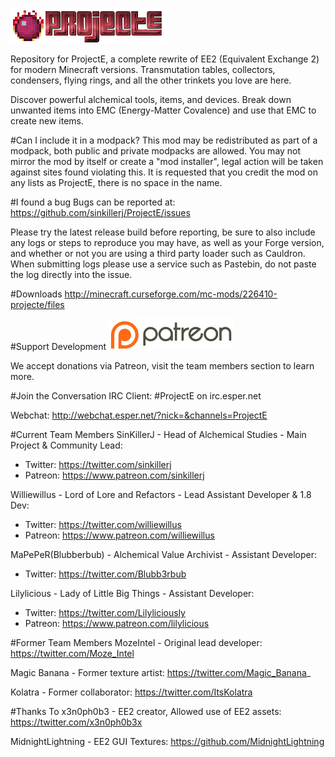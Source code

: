 ![](/src/main/resources/assets/projecte/logo.png?raw=true)

Repository for ProjectE, a complete rewrite of EE2 (Equivalent Exchange 2) for modern Minecraft versions. Transmutation tables, collectors, condensers, flying rings, and all the other trinkets you love are here.

Discover powerful alchemical tools, items, and devices. Break down unwanted items into EMC (Energy-Matter Covalence) and use that EMC to create new items.


#Can I include it in a modpack?
This mod may be redistributed as part of a modpack, both public and private modpacks are allowed. You may not mirror the mod by itself or create a "mod installer", legal action will be taken against sites found violating this. It is requested that you credit the mod on any lists as ProjectE, there is no space in the name.

#I found a bug
Bugs can be reported at: https://github.com/sinkillerj/ProjectE/issues

Please try the latest release build before reporting, be sure to also include any logs or steps to reproduce you may have, as well as your Forge version, and whether or not you are using a third party loader such as Cauldron. When submitting logs please use a service such as Pastebin, do not paste the log directly into the issue.

#Downloads
http://minecraft.curseforge.com/mc-mods/226410-projecte/files

#Support Development
![](/patreon.png?raw=true)

We accept donations via Patreon, visit the team members section to learn more.

#Join the Conversation
IRC Client: \#ProjectE on irc.esper.net

Webchat: http://webchat.esper.net/?nick=&channels=ProjectE

#Current Team Members
SinKillerJ - Head of Alchemical Studies - Main Project & Community Lead:

* Twitter: https://twitter.com/sinkillerj
* Patreon: https://www.patreon.com/sinkillerj

Williewillus - Lord of Lore and Refactors - Lead Assistant Developer & 1.8 Dev:

* Twitter: https://twitter.com/williewillus
* Patreon: https://www.patreon.com/williewillus

MaPePeR(Blubberbub) - Alchemical Value Archivist - Assistant Developer: 

* Twitter: https://twitter.com/Blubb3rbub

Lilylicious - Lady of Little Big Things - Assistant Developer:

* Twitter: https://twitter.com/Lilyliciously
* Patreon: https://www.patreon.com/lilylicious

#Former Team Members
MozeIntel - Original lead developer: https://twitter.com/Moze_Intel

Magic Banana - Former texture artist: https://twitter.com/Magic_Banana_

Kolatra - Former collaborator: https://twitter.com/ItsKolatra

#Thanks To
x3n0ph0b3 - EE2 creator, Allowed use of EE2 assets: https://twitter.com/x3n0ph0b3x

MidnightLightning - EE2 GUI Textures: https://github.com/MidnightLightning
